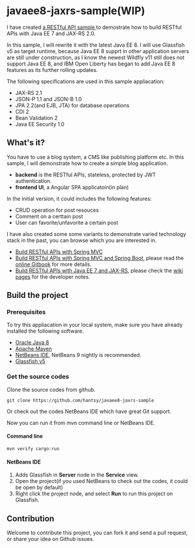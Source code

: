 # javaee8-jaxrs-sample(WIP)



I have created [ a RESTful  API sample ](https://github/hantsy/angularjs-ee7-sample) to  demostrate how to build RESTful APIs with  Java EE 7 and JAX-RS 2.0.

In this sample, I will  rewrite it with the latest Java EE 8. I will use Glassfish v5 as target runtime, because  Java EE 8 supprt in other application servers are still under construction, as I know the newest Wildfly v11 still does not support Java EE 8, and IBM Open Liberty has began to add Java EE 8 features as its further rolling updates.   

The following specifications are used in this sample appliacation:

* JAX-RS 2.1
* JSON-P 1.1 and JSON-B 1.0
* JPA 2.2(and EJB, JTA) for database operations
* CDI 2
* Bean Validation 2
* Java EE Security 1.0


## What's it?

You have to use a blog system, a CMS like publishing platform etc. In this sample, I will demonstrate how to create a simple blog application.

* **backend** is the RESTful APIs, stateless, protected by JWT authentication.
* **frontend UI**, a Angular SPA applicatoin(in plan)

In the initial version, it could includes the following features:

* CRUD operation for post resouces
* Comment on a certtain post
* User can favorite/unfavorite a certain post


I have also created some some variants to demonstrate varied technology stack in the past, you can browse which you are interested in.

* [Build RESTful APIs with Spring MVC](https://github.com/hantsy/angularjs-springmvc-sample)
* [Build RESTful APIs with Spring MVC and Spring Boot](https://github.com/hantsy/angularjs-springmvc-sample-boot), please read the [online Gitbook](https://www.gitbook.com/book/hantsy/build-a-restful-app-with-spring-mvc-and-angularjs/details) for more details.
* [Build RESTful APIs with Java EE 7 and JAX-RS](https://github.com/hantsy/angularjs-ee7-sample),  please check the [wiki pages](https://github.com/hantsy/angularjs-ee7-sample/wiki) for the developer notes.


## Build the project 

### Prerequisites

To try this appliacation in your local system, make sure you have already installed the following software.

* [Oracle Java 8](https://java.oracle.com) 
* [Apache Maven](https://maven.apache.org)
* [NetBeans IDE](http://www.netbeans.org), NetBeans 9 nightly is recommended.
* [Glassfish v5](https://javaee.github.io/glassfish/)


### Get the source codes

Clone the source codes from github. 

```
git clone https://github.com/hantsy/javaee8-jaxrs-sample
```

Or check out the codes NetBeans IDE which have great Git support.

Now you can run it from mvn command line or NetBeans IDE.

#### Command line

```
mvn verify cargo:run
```

#### NetBeans IDE

1. Adds Glassfish in **Server** node in the **Service** view.
2. Open the project(if you used NetBeans to check out the codes, it could be open by default)
3. Right click the project node, and select **Run** to run this project on Glassfish.

## Contribution 

Welcome to contribute this project, you can fork it and send a pull request, or share your idea on Github issues.

